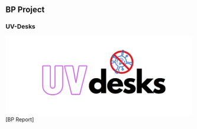 ## BP Project
### UV-Desks
![Logo](https://github.com/UV-Desks/UV-Desks/blob/main/Business%20Plan%20Logo%20def.PNG)
[BP Report] 
